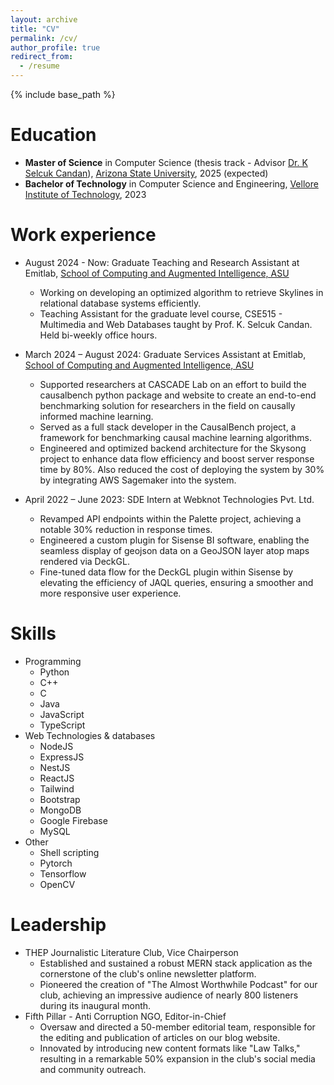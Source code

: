 ```yaml
---
layout: archive
title: "CV"
permalink: /cv/
author_profile: true
redirect_from:
  - /resume
---
```


{% include base_path %}

Education
======
* **Master of Science** in Computer Science (thesis track - Advisor [Dr. K Selcuk Candan](https://kscandan.site)), [Arizona State University](https://scai.engineering.asu.edu/), 2025 (expected)
* **Bachelor of Technology** in Computer Science and Engineering, [Vellore Institute of Technology](https://vit.ac.in/), 2023

Work experience
======
* August 2024 - Now: Graduate Teaching and Research Assistant at Emitlab, [School of Computing and Augmented Intelligence, ASU](https://scai.engineering.asu.edu/)
  * Working on developing an optimized algorithm to retrieve Skylines in relational database systems efficiently.
  * Teaching Assistant for the graduate level course, CSE515 - Multimedia and Web Databases taught by Prof. K. Selcuk Candan. Held bi-weekly office hours.

* March 2024 – August 2024: Graduate Services Assistant at Emitlab, [School of Computing and Augmented Intelligence, ASU](https://scai.engineering.asu.edu/)
  * Supported researchers at CASCADE Lab on an effort to build the causalbench python package and website to create an end-to-end benchmarking solution for researchers in the field on causally informed machine learning.
  * Served as a full stack developer in the CausalBench project, a framework for benchmarking causal machine learning algorithms.
  * Engineered and optimized backend architecture for the Skysong project to enhance data flow efficiency and boost server response time by 80%. Also reduced the cost of deploying the system by 30% by integrating AWS Sagemaker into the system.

* April 2022 – June 2023: SDE Intern at Webknot Technologies Pvt. Ltd.
  * Revamped API endpoints within the Palette project, achieving a notable 30% reduction in response times.
  * Engineered a custom plugin for Sisense BI software, enabling the seamless display of geojson data on a GeoJSON layer atop maps rendered via DeckGL.
  * Fine-tuned data flow for the DeckGL plugin within Sisense by elevating the efficiency of JAQL queries, ensuring a smoother and more responsive user experience.
  
Skills
======
* Programming
  * Python
  * C++
  * C
  * Java
  * JavaScript
  * TypeScript
* Web Technologies & databases
  * NodeJS
  * ExpressJS
  * NestJS
  * ReactJS
  * Tailwind
  * Bootstrap
  * MongoDB
  * Google Firebase
  * MySQL
* Other
  * Shell scripting
  * Pytorch
  * Tensorflow
  * OpenCV

Leadership
======
* THEP Journalistic Literature Club, Vice Chairperson
  * Established and sustained a robust MERN stack application as the cornerstone of the club's online newsletter platform.
  * Pioneered the creation of "The Almost Worthwhile Podcast" for our club, achieving an impressive audience of nearly 800 listeners during its inaugural month.
* Fifth Pillar - Anti Corruption NGO, Editor-in-Chief
  * Oversaw and directed a 50-member editorial team, responsible for the editing and publication of articles on our blog website.
  * Innovated by introducing new content formats like "Law Talks," resulting in a remarkable 50% expansion in the club's social media and community outreach.